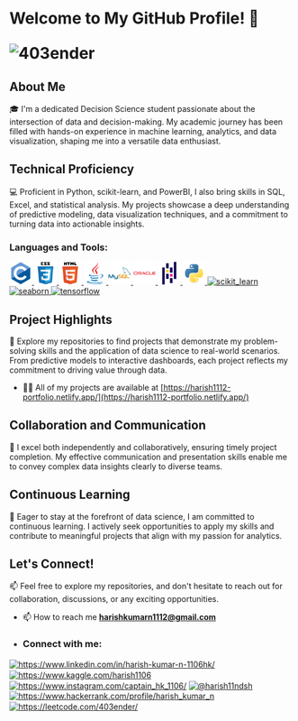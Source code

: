# Welcome to My GitHub Profile! 👋 <p align="left"> <img src="https://komarev.com/ghpvc/?username=403ender&label=Profile%20views&color=0e75b6&style=flat" alt="403ender" /> </p>


## About Me
🎓 I'm a dedicated Decision Science student passionate about the intersection of data and decision-making. My academic journey has been filled with hands-on experience in machine learning, analytics, and data visualization, shaping me into a versatile data enthusiast.

## Technical Proficiency
💻 Proficient in Python, scikit-learn, and PowerBI, I also bring skills in SQL, Excel, and statistical analysis. My projects showcase a deep understanding of predictive modeling, data visualization techniques, and a commitment to turning data into actionable insights.

<h3 align="left">Languages and Tools:</h3>
<p align="left"> <a href="https://www.cprogramming.com/" target="_blank" rel="noreferrer"> <img src="https://raw.githubusercontent.com/devicons/devicon/master/icons/c/c-original.svg" alt="c" width="40" height="40"/> </a> <a href="https://www.w3schools.com/css/" target="_blank" rel="noreferrer"> <img src="https://raw.githubusercontent.com/devicons/devicon/master/icons/css3/css3-original-wordmark.svg" alt="css3" width="40" height="40"/> </a> <a href="https://www.w3.org/html/" target="_blank" rel="noreferrer"> <img src="https://raw.githubusercontent.com/devicons/devicon/master/icons/html5/html5-original-wordmark.svg" alt="html5" width="40" height="40"/> </a> <a href="https://www.java.com" target="_blank" rel="noreferrer"> <img src="https://raw.githubusercontent.com/devicons/devicon/master/icons/java/java-original.svg" alt="java" width="40" height="40"/> </a> <a href="https://www.mysql.com/" target="_blank" rel="noreferrer"> <img src="https://raw.githubusercontent.com/devicons/devicon/master/icons/mysql/mysql-original-wordmark.svg" alt="mysql" width="40" height="40"/> </a> <a href="https://www.oracle.com/" target="_blank" rel="noreferrer"> <img src="https://raw.githubusercontent.com/devicons/devicon/master/icons/oracle/oracle-original.svg" alt="oracle" width="40" height="40"/> </a> <a href="https://pandas.pydata.org/" target="_blank" rel="noreferrer"> <img src="https://raw.githubusercontent.com/devicons/devicon/2ae2a900d2f041da66e950e4d48052658d850630/icons/pandas/pandas-original.svg" alt="pandas" width="40" height="40"/> </a> <a href="https://www.python.org" target="_blank" rel="noreferrer"> <img src="https://raw.githubusercontent.com/devicons/devicon/master/icons/python/python-original.svg" alt="python" width="40" height="40"/> </a> <a href="https://scikit-learn.org/" target="_blank" rel="noreferrer"> <img src="https://upload.wikimedia.org/wikipedia/commons/0/05/Scikit_learn_logo_small.svg" alt="scikit_learn" width="40" height="40"/> </a> <a href="https://seaborn.pydata.org/" target="_blank" rel="noreferrer"> <img src="https://seaborn.pydata.org/_images/logo-mark-lightbg.svg" alt="seaborn" width="40" height="40"/> </a> <a href="https://www.tensorflow.org" target="_blank" rel="noreferrer"> <img src="https://www.vectorlogo.zone/logos/tensorflow/tensorflow-icon.svg" alt="tensorflow" width="40" height="40"/> </a> </p>


## Project Highlights
🚀 Explore my repositories to find projects that demonstrate my problem-solving skills and the application of data science to real-world scenarios. From predictive models to interactive dashboards, each project reflects my commitment to driving value through data.
- 👨‍💻 All of my projects are available at [https://harish1112-portfolio.netlify.app/](https://harish1112-portfolio.netlify.app/)

## Collaboration and Communication
🤝 I excel both independently and collaboratively, ensuring timely project completion. My effective communication and presentation skills enable me to convey complex data insights clearly to diverse teams.

## Continuous Learning
🌟 Eager to stay at the forefront of data science, I am committed to continuous learning. I actively seek opportunities to apply my skills and contribute to meaningful projects that align with my passion for analytics.


## Let's Connect!
📫 Feel free to explore my repositories, and don't hesitate to reach out for collaboration, discussions, or any exciting opportunities.
- 📫 How to reach me **harishkumarn1112@gmail.com**
- <h3 align="left">Connect with me:</h3>
<p align="left">
<a href="https://www.linkedin.com/in/harish-kumar-n-1106hk/" target="blank"><img align="center" src="https://raw.githubusercontent.com/rahuldkjain/github-profile-readme-generator/master/src/images/icons/Social/linked-in-alt.svg" alt="https://www.linkedin.com/in/harish-kumar-n-1106hk/" height="30" width="40" /></a>
<a href="https://www.kaggle.com/harish1106" target="blank"><img align="center" src="https://raw.githubusercontent.com/rahuldkjain/github-profile-readme-generator/master/src/images/icons/Social/kaggle.svg" alt="https://www.kaggle.com/harish1106" height="30" width="40" /></a>
<a href="https://www.instagram.com/captain_hk_1106/" target="blank"><img align="center" src="https://raw.githubusercontent.com/rahuldkjain/github-profile-readme-generator/master/src/images/icons/Social/instagram.svg" alt="https://www.instagram.com/captain_hk_1106/" height="30" width="40" /></a>
<a href="https://medium.com/@harish11ndsh" target="blank"><img align="center" src="https://raw.githubusercontent.com/rahuldkjain/github-profile-readme-generator/master/src/images/icons/Social/medium.svg" alt="@harish11ndsh" height="30" width="40" /></a>
<a href="https://www.hackerrank.com/profile/harish_kumar_n" target="blank"><img align="center" src="https://raw.githubusercontent.com/rahuldkjain/github-profile-readme-generator/master/src/images/icons/Social/hackerrank.svg" alt="https://www.hackerrank.com/profile/harish_kumar_n" height="30" width="40" /></a>
<a href="https://leetcode.com/403ender/" target="blank"><img align="center" src="https://raw.githubusercontent.com/rahuldkjain/github-profile-readme-generator/master/src/images/icons/Social/leet-code.svg" alt="https://leetcode.com/403ender/" height="30" width="40" /></a>

</p>
